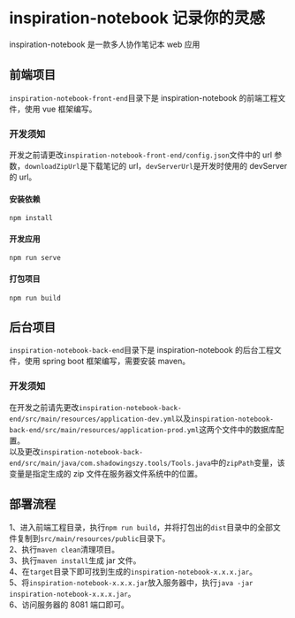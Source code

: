 # inspiration-notebook 记录你的灵感

inspiration-notebook 是一款多人协作笔记本 web 应用<br />

## 前端项目

`inspiration-notebook-front-end`目录下是 inspiration-notebook 的前端工程文件，使用 vue 框架编写。<br />

### 开发须知

开发之前请更改`inspiration-notebook-front-end/config.json`文件中的 url 参数，`downloadZipUrl`是下载笔记的 url，`devServerUrl`是开发时使用的 devServer 的 url。

#### 安装依赖

```
npm install
```

#### 开发应用

```
npm run serve
```

#### 打包项目

```
npm run build
```

## 后台项目

`inspiration-notebook-back-end`目录下是 inspiration-notebook 的后台工程文件，使用 spring boot 框架编写，需要安装 maven。<br />

### 开发须知

在开发之前请先更改`inspiration-notebook-back-end/src/main/resources/application-dev.yml`以及`inspiration-notebook-back-end/src/main/resources/application-prod.yml`这两个文件中的数据库配置。<br />
以及更改`inspiration-notebook-back-end/src/main/java/com.shadowingszy.tools/Tools.java`中的`zipPath`变量，该变量是指定生成的 zip 文件在服务器文件系统中的位置。<br />

## 部署流程

1、进入前端工程目录，执行`npm run build`，并将打包出的`dist`目录中的全部文件复制到`src/main/resources/public`目录下。<br />
2、执行`maven clean`清理项目。<br />
3、执行`maven install`生成 jar 文件。<br />
4、在`target`目录下即可找到生成的`inspiration-notebook-x.x.x.jar`。<br />
5、将`inspiration-notebook-x.x.x.jar`放入服务器中，执行`java -jar inspiration-notebook-x.x.x.jar`。<br />
6、访问服务器的 8081 端口即可。<br />
